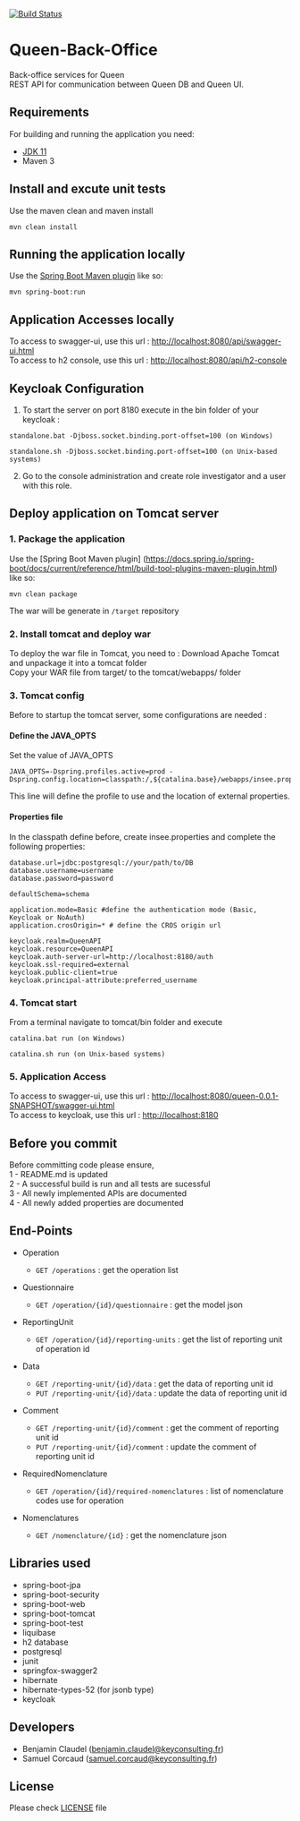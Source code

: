 [![Build Status](https://travis-ci.org/InseeFr/Queen-Back-Office.svg?branch=master)](https://travis-ci.org/InseeFr/Queen-Back-Office)

# Queen-Back-Office
Back-office services for Queen  
REST API for communication between Queen DB and Queen UI.

## Requirements
For building and running the application you need:
- [JDK 11](https://jdk.java.net/archive/)
- Maven 3  

## Install and excute unit tests
Use the maven clean and maven install 
```shell
mvn clean install
```  

## Running the application locally
Use the [Spring Boot Maven plugin](https://docs.spring.io/spring-boot/docs/current/reference/html/build-tool-plugins-maven-plugin.html) like so:  
```shell
mvn spring-boot:run
```  

## Application Accesses locally
To access to swagger-ui, use this url : [http://localhost:8080/api/swagger-ui.html](http://localhost:8080/api/swagger-ui.html)  
To access to h2 console, use this url : [http://localhost:8080/api/h2-console](http://localhost:8080/api/h2-console)  


## Keycloak Configuration 
1. To start the server on port 8180 execute in the bin folder of your keycloak :
```shell
standalone.bat -Djboss.socket.binding.port-offset=100 (on Windows)

standalone.sh -Djboss.socket.binding.port-offset=100 (on Unix-based systems)
```  
2. Go to the console administration and create role investigator and a user with this role.


## Deploy application on Tomcat server
### 1. Package the application
Use the [Spring Boot Maven plugin]  (https://docs.spring.io/spring-boot/docs/current/reference/html/build-tool-plugins-maven-plugin.html) like so:  
```shell
mvn clean package
```  
The war will be generate in `/target` repository  

### 2. Install tomcat and deploy war
To deploy the war file in Tomcat, you need to : 
Download Apache Tomcat and unpackage it into a tomcat folder  
Copy your WAR file from target/ to the tomcat/webapps/ folder  

### 3. Tomcat config
Before to startup the tomcat server, some configurations are needed : 
 
  
#### Define the JAVA_OPTS
Set the value of JAVA_OPTS  
```shell
JAVA_OPTS=-Dspring.profiles.active=prod -Dspring.config.location=classpath:/,${catalina.base}/webapps/insee.properties
``` 
This line will define the profile to use and the location of external properties.  

#### Properties file
In the classpath define before, create insee.properties and complete the following properties:  
```shell  
database.url=jdbc:postgresql://your/path/to/DB  
database.username=username  
database.password=password  
  
defaultSchema=schema  

application.mode=Basic #define the authentication mode (Basic, Keycloak or NoAuth) 
application.crosOrigin=* # define the CROS origin url

keycloak.realm=QueenAPI
keycloak.resource=QueenAPI
keycloak.auth-server-url=http://localhost:8180/auth
keycloak.ssl-required=external
keycloak.public-client=true
keycloak.principal-attribute:preferred_username	 
```  

### 4. Tomcat start
From a terminal navigate to tomcat/bin folder and execute  
```shell
catalina.bat run (on Windows)
```  
```shell
catalina.sh run (on Unix-based systems)
```  

### 5. Application Access
To access to swagger-ui, use this url : [http://localhost:8080/queen-0.0.1-SNAPSHOT/swagger-ui.html](http://localhost:8080/queen-0.0.1-SNAPSHOT/swagger-ui.html)  
To access to keycloak, use this url : [http://localhost:8180](http://localhost:8180)  

## Before you commit
Before committing code please ensure,  
1 - README.md is updated  
2 - A successful build is run and all tests are sucessful  
3 - All newly implemented APIs are documented  
4 - All newly added properties are documented  

## End-Points
- Operation
	- `GET /operations` : get the operation list

- Questionnaire
	- `GET /operation/{id}/questionnaire` : get the model json 

- ReportingUnit
	- `GET /operation/{id}/reporting-units` : get the list of reporting unit of operation id

- Data
	- `GET /reporting-unit/{id}/data` : get the data of reporting unit id
	- `PUT /reporting-unit/{id}/data` : update the data of reporting unit id

- Comment
	- `GET /reporting-unit/{id}/comment` : get the comment of reporting unit id 
	- `PUT /reporting-unit/{id}/comment` : update the comment of reporting unit id

- RequiredNomenclature
	- `GET /operation/{id}/required-nomenclatures` : list of nomenclature codes use for operation

- Nomenclatures
	- `GET /nomenclature/{id}` : get the nomenclature json

## Libraries used
- spring-boot-jpa
- spring-boot-security
- spring-boot-web
- spring-boot-tomcat
- spring-boot-test
- liquibase
- h2 database
- postgresql
- junit
- springfox-swagger2
- hibernate
- hibernate-types-52 (for jsonb type)
- keycloak 

## Developers
- Benjamin Claudel (benjamin.claudel@keyconsulting.fr)
- Samuel Corcaud (samuel.corcaud@keyconsulting.fr)

## License
Please check [LICENSE](https://github.com/InseeFr/Queen-Back-Office/blob/master/LICENSE) file
